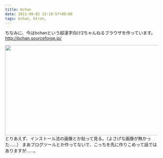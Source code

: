 ```yaml
---
title: bchan
date: 2011-08-02 15:19:57+09:00
tags: bchan, btron, 
---
```

ちなみに、今はbchanという超漢字向け2ちゃんねるブラウザを作っています。　<a href="http://bchan.sourceforge.jp/">http://bchan.sourceforge.jp/</a>

<a href="/2011/08/02/bchan/install.png"><img class="alignnone size-full wp-image-8" src="/2011/08/02/bchan/install.png" alt="" width="771" height="298" /></a>
とりあえず、インストール法の画像とか貼って見る。（よさげな画像が無かった……）
まあブログツールとか作ってないで、こっちを先に作りこめって話ではありますが……。
